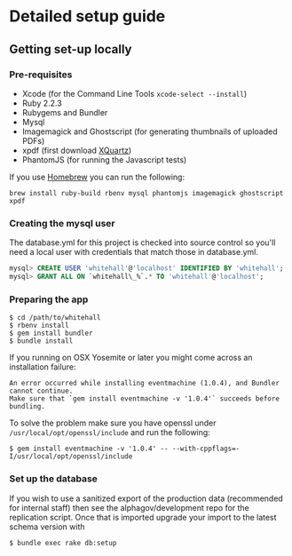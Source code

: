 # Detailed setup guide

## Getting set-up locally

### Pre-requisites

* Xcode (for the Command Line Tools `xcode-select --install`)
* Ruby 2.2.3
* Rubygems and Bundler
* Mysql
* Imagemagick and Ghostscript (for generating thumbnails of uploaded
  PDFs)
* xpdf (first download [XQuartz](http://www.xquartz.org/))
* PhantomJS (for running the Javascript tests)

If you use [Homebrew](http://brew.sh/) you can run the following:

```
brew install ruby-build rbenv mysql phantomjs imagemagick ghostscript xpdf
```

### Creating the mysql user

The database.yml for this project is checked into source control so
you'll need a local user with credentials that match those in
database.yml.

```sql
mysql> CREATE USER 'whitehall'@'localhost' IDENTIFIED BY 'whitehall';
mysql> GRANT ALL ON `whitehall\_%`.* TO 'whitehall'@'localhost';
```

### Preparing the app

```
$ cd /path/to/whitehall
$ rbenv install
$ gem install bundler
$ bundle install
```

If you running on OSX Yosemite or later you might come across an installation failure:

```
An error occurred while installing eventmachine (1.0.4), and Bundler cannot continue.
Make sure that `gem install eventmachine -v '1.0.4'` succeeds before bundling.
```

To solve the problem make sure you have openssl under `/usr/local/opt/openssl/include` and run the following:

```
$ gem install eventmachine -v '1.0.4' -- --with-cppflags=-I/usr/local/opt/openssl/include
```

### Set up the database

If you wish to use a sanitized export of the production data (recommended for
internal staff) then see the alphagov/development repo for the replication script.
Once that is imported upgrade your import to the latest schema version with

```
$ bundle exec rake db:setup
```
